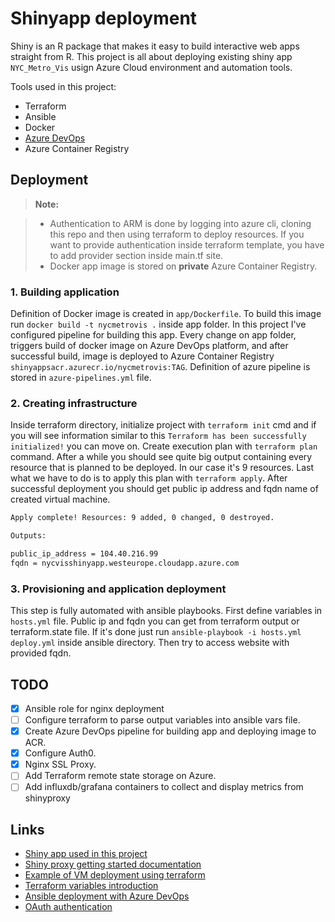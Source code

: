 # Shinyapp deployment
Shiny is an R package that makes it easy to build interactive web apps straight from R. This project is all about deploying existing shiny app `NYC_Metro_Vis` usign Azure Cloud environment and automation tools.

Tools used in this project: 
* Terraform 
* Ansible 
* Docker 
* [Azure DevOps](https://dev.azure.com/damianbudelewski/shinyapp/)
* Azure Container Registry

## Deployment

> **Note:**

> - Authentication to ARM is done by logging into azure cli, cloning this repo and then using terraform to deploy resources. If you want to provide authentication inside terraform template, you have to add provider section inside main.tf site.
> - Docker app image is stored on **private** Azure Container Registry.

### 1. Building application
Definition of Docker image is created in `app/Dockerfile`. To build this image run `docker build -t nycmetrovis .` inside app folder. In this project I've configured pipeline for building this app. Every change on app folder, triggers build of docker image on Azure DevOps platform, and after successful build, image is deployed to Azure Container Registry `shinyappsacr.azurecr.io/nycmetrovis:TAG`. Definition of azure pipeline is stored in  `azure-pipelines.yml` file.

### 2. Creating infrastructure 
Inside terraform directory, initialize project with `terraform init` cmd and if you will see information similar to this `Terraform has been successfully initialized!` you can move on. Create execution plan with `terraform plan` command. After a while you should see quite big output containing every resource that is planned to be deployed. In our case it's 9 resources. Last what we have to do is to apply this plan with `terraform apply`. After successful deployment you should get public ip address and fqdn name of created virtual machine.

```bash
Apply complete! Resources: 9 added, 0 changed, 0 destroyed.

Outputs:

public_ip_address = 104.40.216.99
fqdn = nycvisshinyapp.westeurope.cloudapp.azure.com
```

### 3. Provisioning and application deployment
This step is fully automated with ansible playbooks. First define variables in `hosts.yml` file. Public ip and fqdn you can get from terraform output or terraform.state file. If it's done just run `ansible-playbook -i hosts.yml deploy.yml` inside ansible directory. Then try to access website with provided fqdn.

## TODO
- [x] Ansible role for nginx deployment
- [ ] Configure terraform to parse output variables into ansible vars file.
- [x] Create Azure DevOps pipeline for building app and deploying image to ACR.
- [x] Configure Auth0.
- [x] Nginx SSL Proxy.
- [ ] Add Terraform remote state storage on Azure.
- [ ] Add influxdb/grafana containers to collect and display metrics from shinyproxy

## Links
* [Shiny app used in this project](https://github.com/CodingTigerTang/NYC_Metro_Vis)
* [Shiny proxy getting started documentation](https://www.shinyproxy.io/getting-started/)
* [Example of VM deployment using terraform](https://docs.microsoft.com/en-us/azure/terraform/terraform-create-complete-vm)
* [Terraform variables introduction](https://upcloud.com/community/tutorials/terraform-variables/)
* [Ansible deployment with Azure DevOps](https://www.azuredevopslabs.com/labs/vstsextend/ansible/)
* [OAuth authentication](https://auth0.com/blog/adding-authentication-to-shiny-server/)

